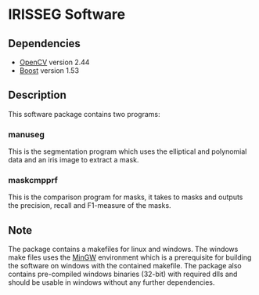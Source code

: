 IRISSEG Software
================


Dependencies
------------

 * [OpenCV](http://opencv.org/) version 2.44
 * [Boost](http://www.boost.org/) version 1.53

Description
-----------

This software package contains two programs:

### manuseg

This is the segmentation program which uses the elliptical and polynomial data and an iris image to extract a mask.

### maskcmpprf

This is the comparison program for masks, it takes to masks and outputs the precision, recall and F1-measure of the masks.

Note
----

The package contains a makefiles for linux and windows. The windows make files uses the [MinGW](http://mingw.org/) environment which is a prerequisite for building the software on windows with the contained makefile. The package also contains pre-compiled windows binaries (32-bit) with required dlls and should be usable in windows without any further dependencies.
